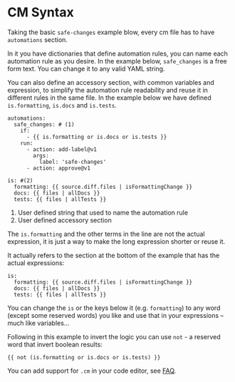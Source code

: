 # CM Syntax

Taking the basic `safe-changes` example blow, every cm file has to have `automations` section. 

In it you have dictionaries that define automation rules, you can name each automation rule as you desire. In the example below, `safe_changes` is a free form text. You can change it to any valid YAML string.

You can also define an accessory section, with common variables and expression, to simplify the automation rule readability and reuse it in different rules in the same file. In the example below we have defined `is.formatting`, `is.docs` and `is.tests`.

```yaml+jinja
automations:
  safe_changes: # (1)
    if:
      - {{ is.formatting or is.docs or is.tests }}
    run: 
      - action: add-label@v1
        args:
          label: 'safe-changes'
      - action: approve@v1

is: #(2)
  formatting: {{ source.diff.files | isFormattingChange }}
  docs: {{ files | allDocs }}
  tests: {{ files | allTests }}
```

1.  User defined string that used to name the automation rule
2.  User defined accessory section

The `is.formatting` and the other terms in the line are not the actual expression, it is just a way to make the long expression shorter or reuse it.

It actually refers to the section at the bottom of the example that has the actual expressions:

```yaml+jinja
is:
  formatting: {{ source.diff.files | isFormattingChange }}
  docs: {{ files | allDocs }}
  tests: {{ files | allTests }}
```

You can change the `is` or the keys below it (e.g. `formatting`) to any word (except some reserved words) you like and use that in your expressions – much like variables…

Following in this example to invert the logic you can use `not` - a reserved word that invert boolean results: 

```yaml+jinja
{{ not (is.formatting or is.docs or is.tests) }}
```

You can add support for `.cm` in your code editor, see [FAQ](https://docs.gitstream.cm/faq/#is-there-cm-syntax-highlighting).
